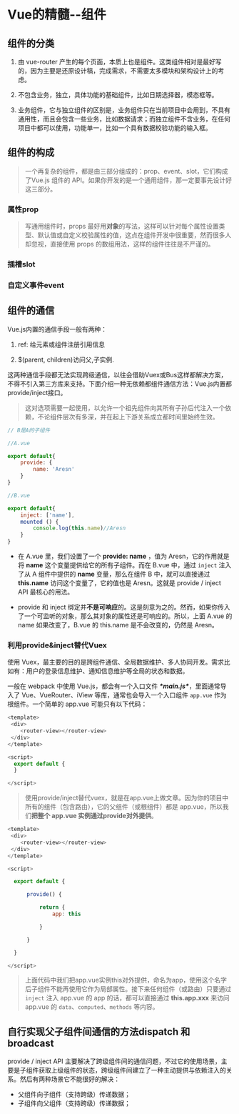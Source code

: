 # Vue的精髓--组件
## 组件的分类

1. 由 vue-router 产生的每个页面，本质上也是组件。这类组件相对是最好写的，因为主要是还原设计稿，完成需求，不需要太多模块和架构设计上的考虑。

2. 不包含业务，独立，具体功能的基础组件，比如日期选择器，模态框等。

3. 业务组件，它与独立组件的区别是，业务组件只在当前项目中会用到，不具有通用性，而且会包含一些业务，比如数据请求；而独立组件不含业务，在任何项目中都可以使用，功能单一，比如一个具有数据校验功能的输入框。

## 组件的构成

> 一个再复杂的组件，都是由三部分组成的：prop、event、slot，它们构成了Vue.js 组件的 API。如果你开发的是一个通用组件，那一定要事先设计好这三部分。

### 属性prop

> 写通用组件时，props 最好用**对象**的写法，这样可以针对每个属性设置类型、默认值或自定义校验属性的值，这点在组件开发中很重要，然而很多人却忽视，直接使用 props 的数组用法，这样的组件往往是不严谨的。

### 插槽slot

### 自定义事件event

## 组件的通信

Vue.js内置的通信手段一般有两种：

1. ref: 给元素或组件注册引用信息

2. $(parent, children)访问父,子实例.   

这两种通信手段都无法实现跨级通信，以往会借助Vuex或Bus这样都解决方案，不得不引入第三方库来支持。下面介绍一种无依赖都组件通信方法：Vue.js内置都provide/inject接口。

> 这对选项需要一起使用，以允许一个祖先组件向其所有子孙后代注入一个依赖，不论组件层次有多深，并在起上下游关系成立都时间里始终生效。

```javascript
// B是A的子组件

//A.vue

export default{
​    provide: {
​        name: 'Aresn'
​    }
}

//B.vue

export default{
​    inject: ['name'],
​    mounted () {
​        console.log(this.name)//Aresn
​    }
}
```
 - 在 A.vue 里，我们设置了一个 **provide: name** ，值为 Aresn，它的作用就是将 **name** 这个变量提供给它的所有子组件。而在 B.vue 中，通过 `inject` 注入了从 A 组件中提供的 **name** 变量，那么在组件 B 中，就可以直接通过 **this.name** 访问这个变量了，它的值也是 Aresn。这就是 provide / inject API 最核心的用法。

 - provide 和 inject 绑定并**不是可响应**的。这是刻意为之的。然而，如果你传入了一个可监听的对象，那么其对象的属性还是可响应的。所以，上面 A.vue 的 name 如果改变了，B.vue 的 this.name 是不会改变的，仍然是 Aresn。

### 利用provide&inject替代Vuex

使用 Vuex，最主要的目的是跨组件通信、全局数据维护、多人协同开发。需求比如有：用户的登录信息维护、通知信息维护等全局的状态和数据。

一般在 webpack 中使用 Vue.js，都会有一个入口文件 ***\*main.js\****，里面通常导入了 Vue、VueRouter、iView 等库，通常也会导入一个入口组件 `app.vue` 作为根组件。一个简单的 app.vue 可能只有以下代码：

```javascript
<template>
 <div>
​    <router-view></router-view>
 </div>
</template>

<script>
  export default {
  }

</script>    
```

> 使用provide/inject替代vuex，就是在app.vue上做文章。因为你的项目中所有的组件（包含路由），它的父组件（或根组件）都是 app.vue，所以我们**把整个 app.vue 实例通过provide对外提供**。

```javascript
<template>
 <div>
​    <router-view></router-view>
 </div>
</template>

<script>

  export default {

​      provide() {

​          return {
​              app: this

​          }

​      }

  }

</script>    
```

> 上面代码中我们把app.vue实例this对外提供，命名为app，使用这个名字后子组件不能再使用它作为局部属性。接下来任何组件（或路由）只要通过 `inject` 注入 app.vue 的 app 的话，都可以直接通过 **this.app.xxx** 来访问 app.vue 的 `data`、`computed`、`methods` 等内容。

## 自行实现父子组件间通信的方法dispatch 和 broadcast

provide / inject API 主要解决了跨级组件间的通信问题，不过它的使用场景，主要是子组件获取上级组件的状态，跨级组件间建立了一种主动提供与依赖注入的关系。然后有两种场景它不能很好的解决：
- 父组件向子组件（支持跨级）传递数据；
- 子组件向父组件（支持跨级）传递数据；